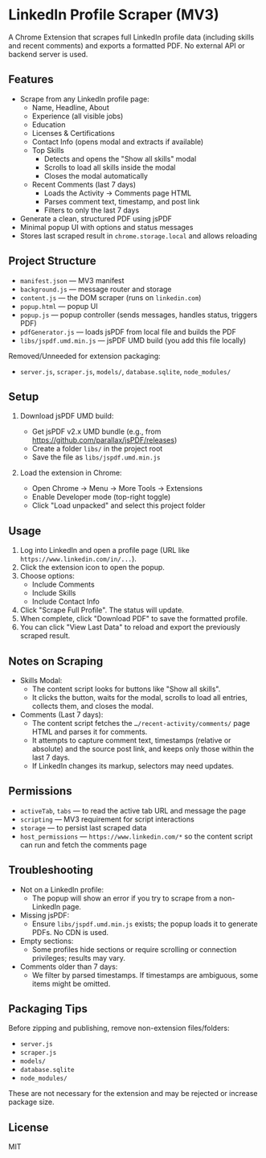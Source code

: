 # LinkedIn Profile Scraper (MV3)

A Chrome Extension that scrapes full LinkedIn profile data (including skills and recent comments) and exports a formatted PDF. No external API or backend server is used.

## Features

- Scrape from any LinkedIn profile page:
  - Name, Headline, About
  - Experience (all visible jobs)
  - Education
  - Licenses & Certifications
  - Contact Info (opens modal and extracts if available)
  - Top Skills
    - Detects and opens the "Show all skills" modal
    - Scrolls to load all skills inside the modal
    - Closes the modal automatically
  - Recent Comments (last 7 days)
    - Loads the Activity → Comments page HTML
    - Parses comment text, timestamp, and post link
    - Filters to only the last 7 days
- Generate a clean, structured PDF using jsPDF
- Minimal popup UI with options and status messages
- Stores last scraped result in `chrome.storage.local` and allows reloading

## Project Structure

- `manifest.json` — MV3 manifest
- `background.js` — message router and storage
- `content.js` — the DOM scraper (runs on `linkedin.com`)
- `popup.html` — popup UI
- `popup.js` — popup controller (sends messages, handles status, triggers PDF)
- `pdfGenerator.js` — loads jsPDF from local file and builds the PDF
- `libs/jspdf.umd.min.js` — jsPDF UMD build (you add this file locally)

Removed/Unneeded for extension packaging:
- `server.js`, `scraper.js`, `models/`, `database.sqlite`, `node_modules/`

## Setup

1. Download jsPDF UMD build:
   - Get jsPDF v2.x UMD bundle (e.g., from https://github.com/parallax/jsPDF/releases)
   - Create a folder `libs/` in the project root
   - Save the file as `libs/jspdf.umd.min.js`

2. Load the extension in Chrome:
   - Open Chrome → Menu → More Tools → Extensions
   - Enable Developer mode (top-right toggle)
   - Click "Load unpacked" and select this project folder

## Usage

1. Log into LinkedIn and open a profile page (URL like `https://www.linkedin.com/in/...`).
2. Click the extension icon to open the popup.
3. Choose options:
   - Include Comments
   - Include Skills
   - Include Contact Info
4. Click "Scrape Full Profile". The status will update.
5. When complete, click "Download PDF" to save the formatted profile.
6. You can click "View Last Data" to reload and export the previously scraped result.

## Notes on Scraping

- Skills Modal:
  - The content script looks for buttons like "Show all skills".
  - It clicks the button, waits for the modal, scrolls to load all entries, collects them, and closes the modal.
- Comments (Last 7 days):
  - The content script fetches the `…/recent-activity/comments/` page HTML and parses it for comments.
  - It attempts to capture comment text, timestamps (relative or absolute) and the source post link, and keeps only those within the last 7 days.
  - If LinkedIn changes its markup, selectors may need updates.

## Permissions

- `activeTab`, `tabs` — to read the active tab URL and message the page
- `scripting` — MV3 requirement for script interactions
- `storage` — to persist last scraped data
- `host_permissions` — `https://www.linkedin.com/*` so the content script can run and fetch the comments page

## Troubleshooting

- Not on a LinkedIn profile:
  - The popup will show an error if you try to scrape from a non-LinkedIn page.
- Missing jsPDF:
  - Ensure `libs/jspdf.umd.min.js` exists; the popup loads it to generate PDFs. No CDN is used.
- Empty sections:
  - Some profiles hide sections or require scrolling or connection privileges; results may vary.
- Comments older than 7 days:
  - We filter by parsed timestamps. If timestamps are ambiguous, some items might be omitted.

## Packaging Tips

Before zipping and publishing, remove non-extension files/folders:
- `server.js`
- `scraper.js`
- `models/`
- `database.sqlite`
- `node_modules/`

These are not necessary for the extension and may be rejected or increase package size.

## License

MIT
